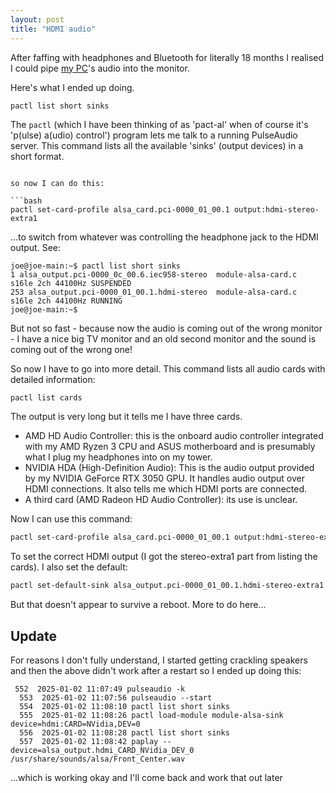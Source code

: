 ```yaml
---
layout: post
title: "HDMI audio" 
--- 
```


After faffing with headphones and Bluetooth for literally 18 months I realised I could pipe [my PC](https://joereddington.com/2023/07/05/pc.html)'s audio into the monitor. 

Here's what I ended up doing. 

```
pactl list short sinks
```

The ```pactl``` (which I have been thinking of as 'pact-al' when of course it's 'p(ulse) a(udio) control') program lets me talk to a running PulseAudio server.   This command lists all the available 'sinks' (output devices) in a short format. 

```

so now I can do this: 

```bash
pactl set-card-profile alsa_card.pci-0000_01_00.1 output:hdmi-stereo-extra1
```

...to switch from whatever was controlling the headphone jack to the HDMI output. See: 

```
joe@joe-main:~$ pactl list short sinks
1 alsa_output.pci-0000_0c_00.6.iec958-stereo  module-alsa-card.c  s16le 2ch 44100Hz SUSPENDED
253 alsa_output.pci-0000_01_00.1.hdmi-stereo  module-alsa-card.c  s16le 2ch 44100Hz RUNNING
joe@joe-main:~$ 
```
 
But not so fast - because now the audio is coming out of the wrong monitor - I have a nice big TV monitor and an old second monitor and the sound is coming out of the wrong one! 

So now I have to go into more detail. This command lists all audio cards with detailed information: 

```bash
pactl list cards
```

The output is very long but it tells me I have three cards. 

* AMD HD Audio Controller: this is the onboard audio controller integrated with my AMD Ryzen 3 CPU and ASUS motherboard and is presumably what I plug my headphones into on my tower. 
* NVIDIA HDA (High-Definition Audio): This is the audio output provided by my NVIDIA GeForce RTX 3050 GPU. It handles audio output over HDMI connections. It also tells me which HDMI ports are connected.  
* A third card (AMD Radeon HD Audio Controller): its use is unclear. 

Now I can use this command: 


```bash
pactl set-card-profile alsa_card.pci-0000_01_00.1 output:hdmi-stereo-extra1
```

To set the correct HDMI output (I got the stereo-extra1 part from listing the cards). I also set the default: 

```bash
pactl set-default-sink alsa_output.pci-0000_01_00.1.hdmi-stereo-extra1
```

But that doesn't appear to survive a reboot. More to do here...



## Update
For reasons I don't fully understand, I started getting crackling speakers and then the above didn't work after a restart so I ended up doing this: 

```
 552  2025-01-02 11:07:49 pulseaudio -k
  553  2025-01-02 11:07:56 pulseaudio --start
  554  2025-01-02 11:08:10 pactl list short sinks
  555  2025-01-02 11:08:26 pactl load-module module-alsa-sink device=hdmi:CARD=NVidia,DEV=0
  556  2025-01-02 11:08:28 pactl list short sinks
  557  2025-01-02 11:08:42 paplay --device=alsa_output.hdmi_CARD_NVidia_DEV_0 /usr/share/sounds/alsa/Front_Center.wav

```

...which is working okay and I'll come back and work that out later




